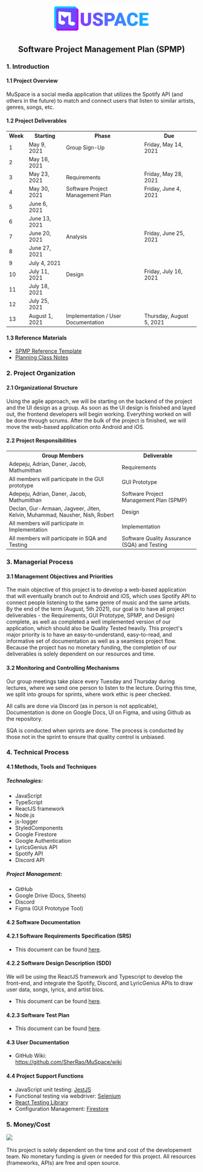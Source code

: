 <h1 align="center"> 
  <img src="../public/logo.svg" width="250" alt="MuSpace logo"/>
</h1>
<h2 align="center">Software Project Management Plan (SPMP)</h2>

<h3>1. Introduction</h3>

<h4>1.1 Project Overview</h4>
<p>MuSpace is a social media application that utilizes the Spotify API (and others in the future) to match and connect users that listen to similar artists, genres, songs, etc.</p>

<h4>1.2 Project Deliverables</h4>
<table>
  <tr>
    <th>Week</th>
    <th>Starting</th>
    <th>Phase</th>
    <th>Due</th>
  </tr>
  <tr>
    <td>1</td>
    <td>May 9, 2021</td>
    <td>Group Sign-Up</td>
    <td>Friday, May 14, 2021</td>
  </tr>
  <tr>
    <td>2</td>
    <td>May 16, 2021</td>
    <td></td>
    <td></td>
  </tr>
  <tr>
    <td>3</td>
    <td>May 23, 2021</td>
    <td>Requirements</td>
    <td>Friday, May 28, 2021</td>
  </tr>
  <tr>
    <td>4</td>
    <td>May 30, 2021</td>
    <td>Software Project Management Plan</td>
    <td>Friday, June 4, 2021</td>
  </tr>
  <tr>
    <td>5</td>
    <td>June 6, 2021</td>
    <td></td>
    <td></td>
  </tr>
  <tr>
    <td>6</td>
    <td>June 13, 2021</td>
    <td></td>
    <td></td>
  </tr>
  <tr>
    <td>7</td>
    <td>June 20, 2021</td>
    <td>Analysis</td>
    <td>Friday, June 25, 2021</td>
  </tr>
  <tr>
    <td>8</td>
    <td>June 27, 2021</td>
    <td></td>
    <td></td>
  </tr>
  <tr>
    <td>9</td>
    <td>July 4, 2021</td>
    <td></td>
    <td></td>
  </tr>
  <tr>
    <td>10</td>
    <td>July 11, 2021</td>
    <td>Design</td>
    <td>Friday, July 16, 2021</td>
  </tr>
  <tr>
    <td>11</td>
    <td>July 18, 2021</td>
    <td></td>
    <td></td>
  </tr>
  <tr>
    <td>12</td>
    <td>July 25, 2021</td>
    <td></td>
    <td></td>
  </tr>
  <tr>
    <td>13</td>
    <td>August 1, 2021</td>
    <td>Implementation / User Documentation</td>
    <td>Thursday, August 5, 2021</td>
  </tr>
</table>

<h4>1.3 Reference Materials</h4>
<ul>
  <li><a href="https://cs.uwaterloo.ca/~apidduck/se362/Assignments/A2/spmp" target="_blank">SPMP Reference Template</a></li>
  <li><a href="https://bohr.wlu.ca/cp317/notes/17_planning.php" target="_blank">Planning Class Notes</a></li>
</ul>

<h3>2. Project Organization</h3>

<h4>2.1 Organizational Structure</h4>
<p>Using the agile approach, we will be starting on the backend of the project and the UI design as a group. As soon as the UI design is finished and layed out, the frontend developers will begin working. Everything worked on will be done through scrums. After the bulk of the project is finished, we will move the web-based application onto Android and iOS.</p>

<h4>2.2 Project Responsibilities</h4>
<table>
  <tr>
    <th>Group Members</th>
    <th>Deliverable</th>
  </tr>
  <tr>
    <td>Adepeju, Adrian, Daner, Jacob, Mathumithan</td>
    <td>Requirements</td>
  </tr>
  <tr>
    <td>All members will participate in the GUI prototype</td>
    <td>GUI Prototype</td>
  </tr>
  <tr>
    <td>Adepeju, Adrian, Daner, Jacob, Mathumithan</td>
    <td>Software Project Management Plan (SPMP)</td>
  </tr>
  <tr>
    <td>Declan, Gur-Armaan, Jagveer, Jiten, Kelvin, Muhammad, Nausher, Nish, Robert</td>
    <td>Design</td>
  </tr>
  <tr>
    <td>All members will participate in Implementation</td>
    <td>Implementation</td>
  </tr>
  <tr>
    <td>All members will participate in SQA and Testing</td>
    <td>Software Quality Assurance (SQA) and Testing</td>
  </tr>
</table>


<h3>3. Managerial Process</h3>

<h4>3.1 Management Objectives and Priorities</h4>
<p>The main objective of this project is to develop a web-based application that will eventually branch out to Android and iOS, which uses Spotify API to connect people listening to the same genre of music and the same artists. By the end of the term (August, 5th 2021), our goal is to have all project deliverables - the Requirements, GUI Prototype, SPMP, and Design) complete, as well as completed a well implemented version of our application, which should also be Quality Tested heavily. This project's major priority is to have an easy-to-understand, easy-to-read, and informative set of documentation as well as a seamless project flow. Because the project has no monetary funding, the completion of our deliverables is solely dependent on our resources and time.</p>

<h4>3.2 Monitoring and Controlling Mechanisms</h4>
<p>Our group meetings take place every Tuesday and Thursday during lectures, where we send one person to listen to the lecture. During this time, we split into groups for sprints, where work ethic is peer checked.</p>
<p>All calls are done via Discord (as in person is not applicable), Documentation is done on Google Docs, UI on Figma, and using Github as the repository.</p>
<p>SQA is conducted when sprints are done. The process is conducted by those not in the sprint to ensure that quality control is unbiased.</p>


<h3>4. Technical Process</h3>

<h4>4.1 Methods, Tools and Techniques</h4>

<h5>Technologies:</h5>
<ul>
  <li>JavaScript</li>
  <li>TypeScript</li>
  <li>ReactJS framework</li>
  <li>Node.js</li>
  <li>js-logger</li>
  <li>StyledComponents</li>
  <li>Google Firestore</li>
  <li>Google Authentication</li>
  <li>LyricsGenius API</li>
  <li>Spotify API</li>
  <li>Discord API</li>
</ul>

<h5>Project Management:</h5>
<ul>
  <li>GitHub</li>
  <li>Google Drive (Docs, Sheets)</li>
  <li>Discord</li>
  <li>Figma (GUI Prototype Tool)</li>
</ul>

<h4>4.2 Software Documentation</h4>

<h4>4.2.1 Software Requirements Specification (SRS)</h4>
<ul>
  <li>This document can be found <a href="https://github.com/SherRao/MuSpace/blob/main/docs/SRS.md" target="_blank">here</a>.</li>
</ul>

<h4>4.2.2 Software Design Description (SDD)</h4>
<p>We will be using the ReactJS framework and Typescript to develop the front-end, and integrate the Spotify, Discord, and LyricGenius APIs to draw user data, songs, lyrics, and artist bios.</p>
<ul>
  <li>This document can be found <a href="https://github.com/SherRao/MuSpace/blob/main/docs/Conventions.md" target="_blank">here</a>.</li>
</ul>

<h4>4.2.3 Software Test Plan</h4>
<ul>
  <li>This document can be found <a href="https://github.com/SherRao/MuSpace/blob/main/docs/Testing.md" target="_blank">here</a>.</li>
</ul>

<h4>4.3 User Documentation</h4>
<ul>
  <li>GitHub Wiki:<br><a href="https://github.com/SherRao/MuSpace/wiki" target="_blank">https://github.com/SherRao/MuSpace/wiki</a></li>
</ul>

<h4>4.4 Project Support Functions</h4>
<ul>
  <li>JavaScript unit testing: <a href="https://jestjs.io/" target="_blank">JestJS</a></li>
  <li>Functional testing via webdriver: <a href="https://www.selenium.dev/documentation/en/webdriver/" target="_blank">Selenium</a></li>
  <li><a href="https://testing-library.com/docs/react-testing-library/intro/" target="_blank">React Testing Library<a></li>
  <li>Configuration Management: <a href="https://firebase.google.com/docs/firestore" target="_blank">Firestore<a></li>
</ul>


<h3>5. Money/Cost</h3>

<img src="https://en.meming.world/images/en/0/0d/In_Terms_Of_Money%2C_We_Have_No_Money.jpg" width="256" />
    
<p>This project is solely dependent on the time and cost of the developement team. No monetary funding is given or needed for this project. All resources (frameworks, APIs) are free and open source.</p>

